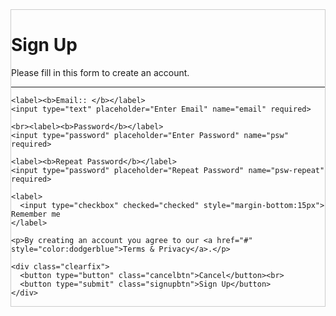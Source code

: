 <form action="action_page.php" style="border:1px solid #ccc">
  <div class="container">
    <h1>Sign Up</h1>
    <p>Please fill in this form to create an account.</p>
    <hr>

    <label><b>Email:: </b></label>
    <input type="text" placeholder="Enter Email" name="email" required>

    <br><label><b>Password</b></label>
    <input type="password" placeholder="Enter Password" name="psw" required>

    <label><b>Repeat Password</b></label>
    <input type="password" placeholder="Repeat Password" name="psw-repeat" required>

    <label>
      <input type="checkbox" checked="checked" style="margin-bottom:15px"> Remember me
    </label>

    <p>By creating an account you agree to our <a href="#" style="color:dodgerblue">Terms & Privacy</a>.</p>

    <div class="clearfix">
      <button type="button" class="cancelbtn">Cancel</button><br>
      <button type="submit" class="signupbtn">Sign Up</button>
    </div>
  </div>
</form>
